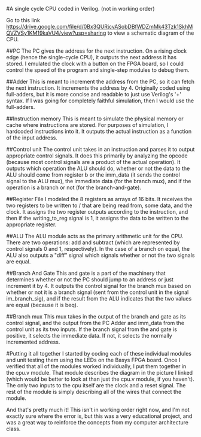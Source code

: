 #A single cycle CPU coded in Verilog. 
(not in working order)

Go to this link https://drive.google.com/file/d/0Bx3QURjcvASobDBfWDZmMk43Tzk1SkhMQVZVSy1KM19kaVU4/view?usp=sharing to view a schematic diagram of the CPU. 

##PC
The PC gives the address for the next instruction. On a rising clock edge (hence the single-cycle CPU), it outputs the next address it has stored. I emulated the clock with a button on the FPGA board, so I could control the speed of the program and single-step modules to debug them. 

##Adder
This is meant to increment the address from the PC, so it can fetch the next instruction. It increments the address by 4. Originally coded using full-adders, but it is more concise and readable to just use Verilog's '+' syntax. If I was going for completely faithful simulation, then I would use the full-adders. 

##Instruction memory
This is meant to simulate the physical memory or cache where instructions are stored. For purposes of simulation, I hardcoded instructions into it. It outputs the actual instruction as a function of the input address.

##Control unit 
The control unit takes in an instruction and parses it to output appropriate control signals. It does this primarily by analyzing the opcode (because most control signals are a product of the actual operation). It outputs which operation the ALU should do, whether or not the data to the ALU should come from register b or the imm_data (it sends the control signal to the ALU mux), the immediate data (for the branch mux), and if the operation is a branch or not (for the branch-and-gate). 

##Register File 
I modeled the 8 registers as arrays of 16 bits. It receives the two registers to be written to / that are being read from, some data, and the clock. It assigns the two register outputs according to the instruction, and then if the writing_to_reg signal is 1, it assigns the data to be written to the appropriate register. 


##ALU 
The ALU module acts as the primary arithmetic unit for the CPU. There are two operations: add and subtract (which are represented by control signals 0 and 1, respectively). In the case of a branch on equal, the ALU also outputs a "diff" signal which signals whether or not the two signals are equal. 


##Branch And Gate
This and gate is a part of the machinery that determines whether or not the PC should jump to an address or just increment it by 4. It outputs the control signal for the branch mux based on whether or not it is a branch signal (sent from the control unit in the signal im_branch_sig), and if the result from the ALU indicates that the two values are equal (because it is beq). 


##Branch mux 
This mux takes in the output of the branch and gate as its control signal, and the output from the PC Adder and imm_data from the control unit as its two inputs. If the branch signal from the and gate is positive, it selects the immediate data. If not, it selects the normally incremented address. 

#Putting it all together 
I started by coding each of these individual modules and unit testing them using the LEDs on the Basys FPGA board. Once I verified that all of the modules worked individually, I put them together in the cpu.v module. That module describes the diagram in the picture I linked (which would be better to look at than just the cpu.v module, if you haven't). The only two inputs to the cpu itself are the clock and a reset signal. The rest of the module is simply describing all of the wires that connect the module. 

And that's pretty much it! This isn't in working order right now, and I'm not exactly sure where the error is, but this was a very educational project, and was a great way to reinforce the concepts from my computer architecture class. 



